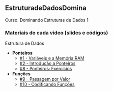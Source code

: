 ## EstruturadeDadosDomina
 Curso: Dominando Estruturas de Dados 1
 ### Materiais de cada vídeo (slides e códigos)
 Estrutura de Dados
 - **Ponteiros**
   - [#1 - Variáveis e a Memória RAM](https://github.com/GersonESantos/EstruturadeDadosDomina/blob/main/variaveis-e-memoria/codes/variaveis-e-memoria.c)
   - [#2 - Introdução a Ponteiros](https://github.com/GersonESantos/EstruturadeDadosDomina/tree/main/ponteiro)
   - [#8 - Ponteiros: Exercícios](https://github.com/GersonESantos/EstruturadeDadosDomina/tree/main/ponteiro/codes)
 - **Funções**
   - [#9 - Passagem por Valor](https://github.com/GersonESantos/EstruturadeDadosDomina/blob/main/fun%C3%A7oes/codes/passagem-por-valor.c)
   - [#10 - Codificando Funções](https://github.com/xavecoding/dominando-estruturas-de-dados-1/tree/main/funcoes)
